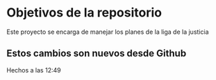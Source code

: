 # Objetivos de la repositorio

Este proyecto se encarga de manejar los planes de la liga de la justicia


## Estos cambios son nuevos desde Github
Hechos a las 12:49
